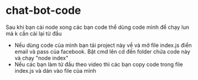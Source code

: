 # chat-bot-code
Sau khi bạn cài node xong các bạn code thể dùng code mình để chạy lun mà k cần cài lại từ đầu
* Nếu dùng code của mình bạn tải project này về và mở file index.js điển email và pass của facebook. Bật cmd lên cd đến folder chứa code này và chạy "node index"
* Nếu các bạn làm từ đầu theo video thì các bạn copy code trong file index.js và dán vào file của mình
